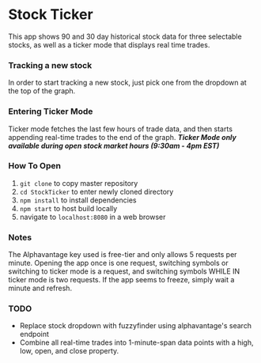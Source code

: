 # Stock Ticker

This app shows 90 and 30 day historical stock data for three selectable stocks, as well as a ticker mode that displays real time trades.  

### Tracking a new stock

In order to start tracking a new stock, just pick one from the dropdown at the top of the graph.

### Entering Ticker Mode

Ticker mode fetches the last few hours of trade data, and then starts appending real-time trades to the end of the graph.  __*Ticker Mode only available during open stock market hours (9:30am - 4pm EST)*__

### How To Open

1) `git clone` to copy master repository 
2) `cd StockTicker` to enter newly cloned directory
3) `npm install` to install dependencies
4) `npm start` to host build locally 
5) navigate to `localhost:8080` in a web browser

### Notes

The Alphavantage key used is free-tier and only allows 5 requests per minute.  Opening the app once is one request, switching symbols or switching to ticker mode is a request, and switching symbols WHILE IN ticker mode is two requests. If the app seems to freeze, simply wait a minute and refresh.  

### TODO

* Replace stock dropdown with fuzzyfinder using alphavantage's search endpoint
* Combine all real-time trades into 1-minute-span data points with a high, low, open, and close property.  
